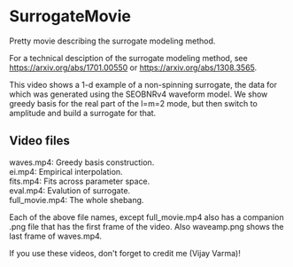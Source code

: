# SurrogateMovie
Pretty movie describing the surrogate modeling method.

For a technical desciption of the surrogate modeling method, see https://arxiv.org/abs/1701.00550 or https://arxiv.org/abs/1308.3565.

This video shows a 1-d example of a non-spinning surrogate, the data for which was generated using the SEOBNRv4 waveform model. We show greedy basis for the real part of the l=m=2 mode, but then switch to amplitude and build a surrogate for that.

## Video files
waves.mp4: Greedy basis construction.  
ei.mp4: Empirical interpolation.  
fits.mp4: Fits across parameter space.  
eval.mp4: Evalution of surrogate.  
full_movie.mp4: The whole shebang.  

Each of the above file names, except full_movie.mp4 also has a companion .png file that has the first frame of the video.
Also waveamp.png shows the last frame of waves.mp4.

If you use these videos, don't forget to credit me (Vijay Varma)!
